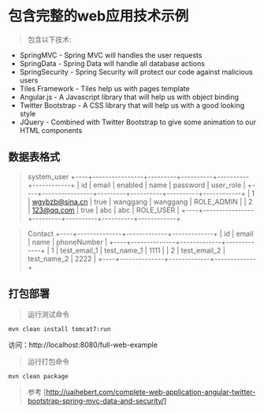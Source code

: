 
# 包含完整的web应用技术示例

> 包含以下技术:

* SpringMVC - Spring MVC will handles the user requests
* SpringData - Spring Data will handle all database actions
* SpringSecurity - Spring Security will protect our code against malicious users
* Tiles Framework - Tiles help us with pages template
* Angular.js - A Javascript library that will help us with object binding
* Twitter Bootstrap - A CSS library that will help us with a good looking style
* JQuery - Combined with Twitter Bootstrap to give some animation to our HTML components

## 数据表格式

> system_user
+----+----------------+---------+----------+----------+------------+
| id | email          | enabled | name     | password | user_role  |
+----+----------------+---------+----------+----------+------------+
|  1 | wgybzb@sina.cn | true    | wanggang | wanggang | ROLE_ADMIN |
|  2 | 123@qq.com     | true    | abc      | abc      | ROLE_USER  |
+----+----------------+---------+----------+----------+------------+

> Contact
+----+--------------+-------------+-------------+
| id | email        | name        | phoneNumber |
+----+--------------+-------------+-------------+
|  1 | test_email_1 | test_name_1 | 1111        |
|  2 | test_email_2 | test_name_2 | 2222        |
+----+--------------+-------------+-------------+


## 打包部署

> 运行测试命令

`mvn clean install tomcat7:run`

访问：http://localhost:8080/full-web-example

> 运行打包命令

`mvn clean package`

> 参考 [http://uaihebert.com/complete-web-application-angular-twitter-bootstrap-spring-mvc-data-and-security/]


